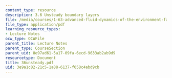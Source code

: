 ```yaml
---
content_type: resource
description: 3.6 Unsteady boundary layers
file: /media/courses/1-63-advanced-fluid-dynamics-of-the-environment-fall-2002/3e9a1c8221c51a886137f058c4abd9cb_36unsteady.pdf
file_type: application/pdf
learning_resource_types:
- Lecture Notes
ocw_type: OCWFile
parent_title: Lecture Notes
parent_type: CourseSection
parent_uid: 8e97ad61-5a17-09fa-6ecd-9633ab2ab9d9
resourcetype: Document
title: 36unsteady.pdf
uid: 3e9a1c82-21c5-1a88-6137-f058c4abd9cb
---
```

